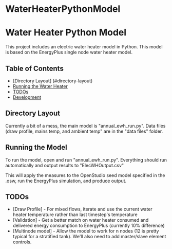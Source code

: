 # WaterHeaterPythonModel
Water Heater Python Model
===============

This project includes an electric water heater model in Python. This model is based on the EnergyPlus single node water heater model.

## Table of Contents

* [Directory Layout] (#directory-layout)
* [Running the Water Heater](#running-the-model)
* [TODOs](#todo)
* [Development](#development)
<!--* [Outputs](#outputs)-->

## Directory Layout

Currently a bit of a mess, the main model is "annual_ewh_run.py". Data files (draw profile, mains temp, and ambient temp" are in the "data files" folder.

## Running the Model

To run the model, open and run "annual_ewh_run.py". Everything should run automatically and output results to "ElecWHOutput.csv"

This will apply the measures to the OpenStudio seed model specified in the .osw, run the EnergyPlus simulation, and produce output. 

## TODOs

* [Draw Profile] - For mixed flows, iterate and use the current water heater temperature rather than last timestep's temperature
* [Validation] - Get a better match on water heater consumed and delivered energy consumption to EnergyPlus (currently 10% difference)
* [Multinode model] - Allow the model to work for n nodes (12 is pretty typical for a stratified tank). We'll also need to add master/slave element controls.
